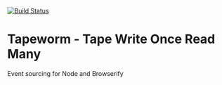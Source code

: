 [![Build Status](https://travis-ci.org/spralle/rec.svg?branch=master)](https://travis-ci.org/spralle/rec)
# Tapeworm - Tape Write Once Read Many

Event sourcing for Node and Browserify
